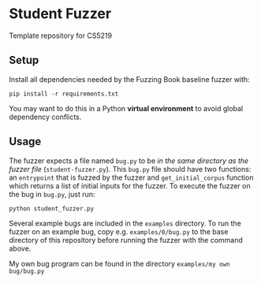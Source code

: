 # Student Fuzzer
Template repository for CS5219

## Setup
Install all dependencies needed by the Fuzzing Book baseline fuzzer with:

```
pip install -r requirements.txt
```

You may want to do this in a Python **virtual environment** to avoid global dependency conflicts.

## Usage

The fuzzer expects a file named `bug.py` to be *in the same directory as the fuzzer file* (`student-fuzzer.py`).
This `bug.py` file should have two functions: an `entrypoint` that is fuzzed by the fuzzer and `get_initial_corpus` function which returns a list of initial inputs for the fuzzer.
To execute the fuzzer on the bug in `bug.py`, just run:

```
python student_fuzzer.py
```

Several example bugs are included in the `examples` directory.
To run the fuzzer on an example bug, copy e.g. `examples/0/bug.py` to the base directory of this repository before running the fuzzer with the command above.

My own bug program can be found in the directory `examples/my own bug/bug.py`
